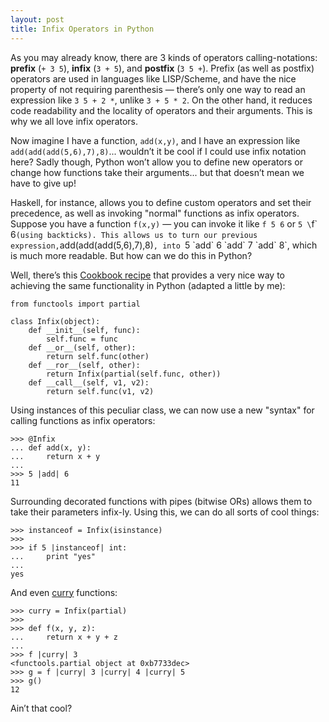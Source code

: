 ```yaml
---
layout: post
title: Infix Operators in Python
---
```


As you may already know, there are 3 kinds of operators calling-notations: **prefix** (`+ 3 5`), 
**infix** (``3 + 5``), and **postfix** (`3 5 +`). Prefix (as well as postfix) operators are used 
in languages like LISP/Scheme, and have the nice property of not requiring parenthesis — 
there’s only one way to read an expression like `3 5 + 2 *`, unlike `3 + 5 * 2`. 
On the other hand, it reduces code readability and the locality of operators and their arguments.
This is why we all love infix operators.

Now imagine I have a function, `add(x,y)`, and I have an expression like `add(add(add(5,6),7),8)`...
wouldn’t it be cool if I could use infix notation here? Sadly though, Python won’t allow you to 
define new operators or change how functions take their arguments... but that doesn’t 
mean we have to give up!

Haskell, for instance, allows you to define custom operators and set their precedence, as well 
as invoking "normal" functions as infix operators. Suppose you have a function `f(x,y)` — you 
can invoke it like `f 5 6` or `5 \`f\` 6` (using backticks). This allows us to turn our previous 
expression, `add(add(add(5,6),7),8)`, into `5 \`add\` 6 \`add\` 7 \`add\` 8`, which is much 
more readable. But how can we do this in Python?

Well, there’s this [Cookbook recipe](http://code.activestate.com/recipes/384122-infix-operators/) 
that provides a very nice way to achieving the same functionality in Python (adapted a little by me):

    from functools import partial
    
    class Infix(object):
        def __init__(self, func):
            self.func = func
        def __or__(self, other):
            return self.func(other)
        def __ror__(self, other):
            return Infix(partial(self.func, other))
        def __call__(self, v1, v2):
            return self.func(v1, v2)

Using instances of this peculiar class, we can now use a new "syntax" for calling functions as 
infix operators:

    >>> @Infix
    ... def add(x, y):
    ...     return x + y
    ...
    >>> 5 |add| 6
    11

Surrounding decorated functions with pipes (bitwise ORs) allows them to take their parameters 
infix-ly. Using this, we can do all sorts of cool things:

    >>> instanceof = Infix(isinstance)
    >>>
    >>> if 5 |instanceof| int:
    ...     print "yes"
    ...
    yes

And even [curry](http://en.wikipedia.org/wiki/Currying) functions:

    >>> curry = Infix(partial)
    >>>
    >>> def f(x, y, z):
    ...     return x + y + z
    ...
    >>> f |curry| 3
    <functools.partial object at 0xb7733dec>
    >>> g = f |curry| 3 |curry| 4 |curry| 5
    >>> g()
    12

Ain’t that cool?